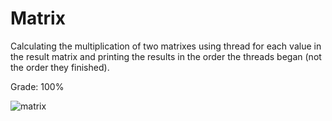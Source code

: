 # Matrix
Calculating the multiplication of two matrixes using thread for each value in the result matrix and printing the results in the order the threads began (not the order they finished).


Grade: 100%


![matrix](https://github.com/tehilakiper/Matrix/assets/109146074/5f26424a-1123-48e2-af04-8bf9cc05f77c)
